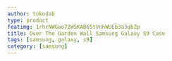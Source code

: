 ```yaml
---
author: tokodab
type: product
featimg: 1rhrNWGwo72WSKAB65tVnhWUEb3a3qbZp
title: Over The Garden Wall Samsung Galaxy S9 Case
tags: [samsung, galaxy, s9]
category: [samsung]
---
```


